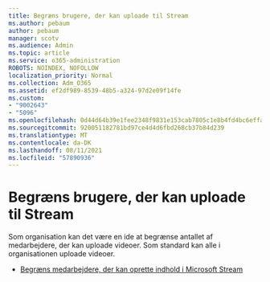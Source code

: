 ```yaml
---
title: Begræns brugere, der kan uploade til Stream
ms.author: pebaum
author: pebaum
manager: scotv
ms.audience: Admin
ms.topic: article
ms.service: o365-administration
ROBOTS: NOINDEX, NOFOLLOW
localization_priority: Normal
ms.collection: Adm_O365
ms.assetid: ef2df989-8539-48b5-a324-97d2e09f14fe
ms.custom:
- "9002643"
- "5096"
ms.openlocfilehash: 0d44d64b39e1fee2348f9831e153cab7805c1e8b4fd4bc6effa0968c71666d13
ms.sourcegitcommit: 920051182781bd97ce4d4d6fbd268cb37b84d239
ms.translationtype: MT
ms.contentlocale: da-DK
ms.lasthandoff: 08/11/2021
ms.locfileid: "57890936"
---
```

# <a name="restrict-users-who-can-upload-to-stream"></a>Begræns brugere, der kan uploade til Stream

Som organisation kan det være en ide at begrænse antallet af medarbejdere, der kan uploade videoer. Som standard kan alle i organisationen uploade videoer.

- [Begræns medarbejdere, der kan oprette indhold i Microsoft Stream](https://docs.microsoft.com/stream/restrict-uploaders)
